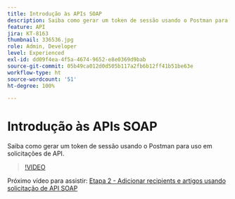 ```yaml
---
title: Introdução às APIs SOAP
description: Saiba como gerar um token de sessão usando o Postman para solicitações de API
feature: API
jira: KT-8163
thumbnail: 336536.jpg
role: Admin, Developer
level: Experienced
exl-id: dd09f4ea-4f5a-4674-9652-e8e0369d9bab
source-git-commit: 05b49ca012d0d505b117a2fb6b12ff41b51be63e
workflow-type: ht
source-wordcount: '51'
ht-degree: 100%

---
```


# Introdução às APIs SOAP

Saiba como gerar um token de sessão usando o Postman para uso em solicitações de API.

>[!VIDEO](https://video.tv.adobe.com/v/336536?quality=12&learn=on)

Próximo vídeo para assistir: [Etapa 2 - Adicionar recipients e artigos usando solicitação de API SOAP](/help/tutorial-use-soap-apis/add-recipients-and-articles-using-soap-api-requests.md)
